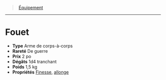 ﻿---
!EquipmentItem
Type: Arme de corps-à-corps
Price: 2 po
Weight: 1,5 kg
Rarity: De guerre
Damages: 1d4 tranchant
Properties: '[Finesse](hd_weapons_finesse.md), [allonge](hd_weapons_allonge.md)'
Id: equipment_hd.md#fouet
ParentLink: equipment_hd.md#Équipement
Name: Fouet
ParentName: Équipement
NameLevel: 1
Attributes:
  Name: Fouet
  Markdown: >+
    # <!--Name-->Fouet<!--/Name-->


    - **Type** <!--Type-->Arme de corps-à-corps<!--/Type-->

    - **Rareté** <!--Rarity-->De guerre<!--/Rarity-->

    - **Prix** <!--Price-->2 po<!--/Price-->

    - **Dégâts** <!--Damages-->1d4 tranchant<!--/Damages-->

    - **Poids** <!--Weight-->1,5 kg<!--/Weight-->

    - **Propriétés** <!--Properties-->[Finesse](hd_weapons_finesse.md), [allonge](hd_weapons_allonge.md)<!--/Properties-->

  Type: Arme de corps-à-corps
  Rarity: De guerre
  Price: 2 po
  Damages: 1d4 tranchant
  Weight: 1,5 kg
  Properties: '[Finesse](hd_weapons_finesse.md), [allonge](hd_weapons_allonge.md)'
AttributesDictionary: >+
  Name: Fouet

  Markdown: >+

    # <!--Name-->Fouet<!--/Name-->





    - **Type** <!--Type-->Arme de corps-à-corps<!--/Type-->



    - **Rareté** <!--Rarity-->De guerre<!--/Rarity-->



    - **Prix** <!--Price-->2 po<!--/Price-->



    - **Dégâts** <!--Damages-->1d4 tranchant<!--/Damages-->



    - **Poids** <!--Weight-->1,5 kg<!--/Weight-->



    - **Propriétés** <!--Properties-->[Finesse](hd_weapons_finesse.md), [allonge](hd_weapons_allonge.md)<!--/Properties-->



  Type: Arme de corps-à-corps

  Rarity: De guerre

  Price: 2 po

  Damages: 1d4 tranchant

  Weight: 1,5 kg

  Properties: '[Finesse](hd_weapons_finesse.md), [allonge](hd_weapons_allonge.md)'

---
> [Équipement](hd_equipment.md)

---

# Fouet

- **Type** Arme de corps-à-corps
- **Rareté** De guerre
- **Prix** 2 po
- **Dégâts** 1d4 tranchant
- **Poids** 1,5 kg
- **Propriétés** [Finesse](hd_weapons_finesse.md), [allonge](hd_weapons_allonge.md)

